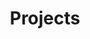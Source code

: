 ---
title: Projects
layout: collection
collection: projects
permalink: /projects/
show_excerpts: true
entries_layout: grid
---